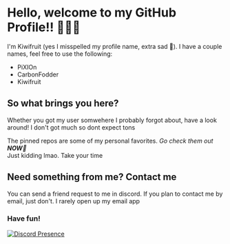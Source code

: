 # Hello, welcome to my GitHub Profile!! 🎉🎉🎉
I'm Kiwifruit (yes I misspelled my profile name, extra sad 🤦).
I have a couple names, feel free to use the following:
- PiXIOn
- CarbonFodder
- Kiwifruit

## So what brings you here?
Whether you got my user somwehere I probably forgot about, have a look around!
I don't got much so dont expect tons

The pinned repos are some of my personal favorites. *Go check them out **NOW**🔫*<br>
Just kidding lmao. Take your time

## Need something from me? Contact me
You can send a friend request to me in discord. If you plan to contact me by email, just don't. I rarely open up my email app

### Have fun!
[![Discord Presence](https://lanyard-profile-readme.vercel.app/api/755257427968000065)](https://discord.com/users/755257427968000065)
